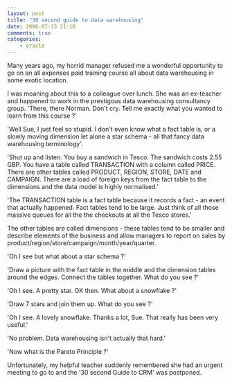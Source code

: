 ```yaml
---
layout: post
title: "30 second guide to data warehousing"
date: 2006-07-13 21:16
comments: true
categories:
    - oracle
---
```

Many years ago, my horrid manager refused me a wonderful opportunity
to go on an all expenses paid training course all about data
warehousing in some exotic location.

I was moaning about this to a colleague over lunch. She was an
ex-teacher and happened to work in the prestigous data warehousing
consultancy group.  'There, there Norman. Don't cry. Tell me exactly
what you wanted to learn from this course ?'

'Well Sue, I just feel so stupid. I don't even know what a fact table
is, or a slowly moving dimension let alone a star schema - all that
fancy data warehousing terminology'.

'Shut up and listen. You buy a sandwich in Tesco. The sandwich costs
2.55 GBP. You have a table called TRANSACTION with a column called
PRICE. There are other tables called PRODUCT, REGION, STORE, DATE and
CAMPAIGN. There are a load of foreign keys from the fact table to the
dimensions and the data model is highly normalised.'

'The TRANSACTION table is a fact table because it records a fact - an
event that actually happened. Fact tables tend to be large. Just think
of all those massive queues for all the the checkouts at all the Tesco
stores.'

The other tables are called dimensions - these tables tend to be
smaller and describe elements of the business and allow managers to
report on sales by product/region/store/campaign/month/year/quarter.

'Oh I see but what about a star schema ?'

'Draw a picture with the fact table in the middle and the dimension
tables around the edges. Connect the tables together. What do you see
?'

'Oh I see. A pretty star. OK then. What about a snowflake ?'

'Draw 7 stars and join them up. What do you see ?'

'Oh I see. A lovely snowflake. Thanks a lot, Sue. That really has been
very useful.'

'No problem. Data warehousing isn't actually that hard.'

'Now what is the Pareto Principle ?'

Unfortunately, my helpful teacher suddenly remembered she had an
urgent meeting to go to and the '30 second Guide to CRM' was
postponed.

